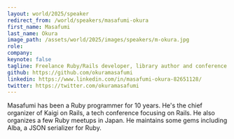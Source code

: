 ```yaml
---
layout: world/2025/speaker
redirect_from: /world/speakers/masafumi-okura
first_name: Masafumi
last_name: Okura
image_path: /assets/world/2025/images/speakers/m-okura.jpg
role:
company:
keynote: false
tagline: Freelance Ruby/Rails developer, library author and conference organizer
github: https://github.com/okuramasafumi
linkedin: https://www.linkedin.com/in/masafumi-okura-82651128/
twitter: https://twitter.com/okuramasafumi
---
```


Masafumi has been a Ruby programmer for 10 years. He's the chief organizer of Kaigi on Rails, a tech conference focusing on Rails. He also organizes a few Ruby meetups in Japan. He maintains some gems including Alba, a JSON serializer for Ruby.
